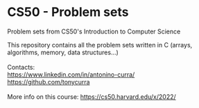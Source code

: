 # CS50 - Problem sets
Problem sets from CS50's Introduction to Computer Science <br />

This repository contains all the problem sets written in C (arrays, algorithms, memory, data structures...) <br />
<br />
Contacts: <br />
https://www.linkedin.com/in/antonino-curra/ <br />
https://github.com/tonycurra <br />
<br />
More info on this course: https://cs50.harvard.edu/x/2022/
